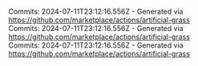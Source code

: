 Commits: 2024-07-11T23:12:16.556Z - Generated via https://github.com/marketplace/actions/artificial-grass
<br>
Commits: 2024-07-11T23:12:16.556Z - Generated via https://github.com/marketplace/actions/artificial-grass
<br>
Commits: 2024-07-11T23:12:16.556Z - Generated via https://github.com/marketplace/actions/artificial-grass
<br>
